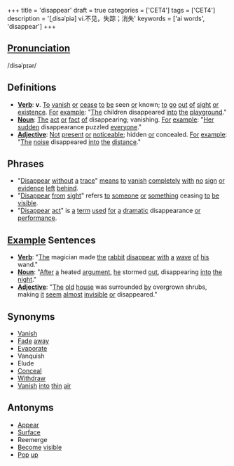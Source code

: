 +++
title = 'disappear'
draft = true
categories = ['CET4']
tags = ['CET4']
description = '[ˌdisəˈpiə] vi.不见，失踪；消失'
keywords = ['ai words', 'disappear']
+++

## [Pronunciation](/post/pronunciation/)
/disəˈpɪər/

## Definitions
- **[Verb](/post/verb/)**: **v**. [To](/post/to/) [vanish](/post/vanish/) [or](/post/or/) [cease](/post/cease/) [to](/post/to/) [be](/post/be/) seen [or](/post/or/) known; [to](/post/to/) [go](/post/go/) [out](/post/out/) [of](/post/of/) [sight](/post/sight/) [or](/post/or/) [existence](/post/existence/). [For](/post/for/) [example](/post/example/): "[The](/post/the/) children disappeared [into](/post/into/) [the](/post/the/) [playground](/post/playground/)."
- **[Noun](/post/noun/)**: [The](/post/the/) [act](/post/act/) [or](/post/or/) [fact](/post/fact/) [of](/post/of/) disappearing; vanishing. [For](/post/for/) [example](/post/example/): "[Her](/post/her/) [sudden](/post/sudden/) disappearance puzzled [everyone](/post/everyone/)."
- **[Adjective](/post/adjective/)**: [Not](/post/not/) [present](/post/present/) [or](/post/or/) [noticeable](/post/noticeable/); hidden [or](/post/or/) concealed. [For](/post/for/) [example](/post/example/): "[The](/post/the/) [noise](/post/noise/) disappeared [into](/post/into/) [the](/post/the/) [distance](/post/distance/)."

## Phrases
- "[Disappear](/post/disappear/) [without](/post/without/) [a](/post/a/) [trace](/post/trace/)" [means](/post/means/) [to](/post/to/) [vanish](/post/vanish/) [completely](/post/completely/) [with](/post/with/) [no](/post/no/) [sign](/post/sign/) [or](/post/or/) [evidence](/post/evidence/) [left](/post/left/) [behind](/post/behind/).
- "[Disappear](/post/disappear/) [from](/post/from/) [sight](/post/sight/)" refers [to](/post/to/) [someone](/post/someone/) [or](/post/or/) [something](/post/something/) ceasing [to](/post/to/) [be](/post/be/) [visible](/post/visible/).
- "[Disappear](/post/disappear/) [act](/post/act/)" is [a](/post/a/) [term](/post/term/) [used](/post/used/) [for](/post/for/) [a](/post/a/) [dramatic](/post/dramatic/) disappearance [or](/post/or/) [performance](/post/performance/).

## [Example](/post/example/) Sentences
- **[Verb](/post/verb/)**: "[The](/post/the/) magician made [the](/post/the/) [rabbit](/post/rabbit/) [disappear](/post/disappear/) [with](/post/with/) [a](/post/a/) [wave](/post/wave/) [of](/post/of/) [his](/post/his/) wand."
- **[Noun](/post/noun/)**: "[After](/post/after/) [a](/post/a/) heated [argument](/post/argument/), [he](/post/he/) stormed [out](/post/out/), disappearing [into](/post/into/) [the](/post/the/) [night](/post/night/)."
- **[Adjective](/post/adjective/)**: "[The](/post/the/) [old](/post/old/) [house](/post/house/) was surrounded [by](/post/by/) overgrown shrubs, making [it](/post/it/) [seem](/post/seem/) [almost](/post/almost/) [invisible](/post/invisible/) [or](/post/or/) disappeared."

## Synonyms
- [Vanish](/post/vanish/)
- [Fade](/post/fade/) [away](/post/away/)
- [Evaporate](/post/evaporate/)
- Vanquish
- Elude
- [Conceal](/post/conceal/)
- [Withdraw](/post/withdraw/)
- [Vanish](/post/vanish/) [into](/post/into/) [thin](/post/thin/) [air](/post/air/)

## Antonyms
- [Appear](/post/appear/)
- [Surface](/post/surface/)
- Reemerge
- [Become](/post/become/) [visible](/post/visible/)
- [Pop](/post/pop/) [up](/post/up/)
